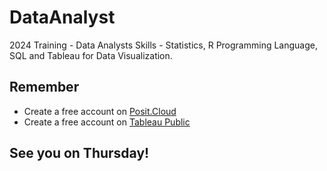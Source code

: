 # DataAnalyst
2024 Training - Data Analysts Skills - Statistics, R Programming Language, SQL and Tableau for Data Visualization.

## Remember
- Create a free account on [Posit.Cloud](https://posit.cloud)
- Create a free account on [Tableau Public](https://public.tableau.com)

## See you on Thursday!

